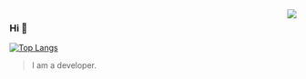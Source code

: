 <img align="right" src="https://github-readme-stats.vercel.app/api?username=Yesionio&show_icons=true&icon_color=805AD5&text_color=718096&bg_color=ffffff&hide_title=true" />

### Hi 👋
[![Top Langs](https://github-readme-stats.vercel.app/api/top-langs/?username=Yesionio)](https://github.com/anuraghazra/github-readme-stats)
> I am a developer.

<!--
**Yesionio/Yesionio** is a ✨ _special_ ✨ repository because its `README.md` (this file) appears on your GitHub profile.

Here are some ideas to get you started:

- 🔭 I’m currently working on ...
- 🌱 I’m currently learning ...
- 👯 I’m looking to collaborate on ...
- 🤔 I’m looking for help with ...
- 💬 Ask me about ...
- 📫 How to reach me: ...
- 😄 Pronouns: ...
- ⚡ Fun fact: ...
-->

